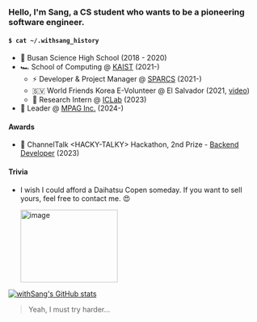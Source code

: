 ### Hello, I'm Sang, a CS student who wants to be a pioneering software engineer.

#### `$ cat ~/.withsang_history`

- 🏁 Busan Science High School (2018 - 2020)
- 🏎️ School of Computing @ [KAIST](https://kaist.ac.kr/) (2021-)
  - ⚡️ Developer & Project Manager @ [SPARCS](https://sparcs.org) (2021-)
  - 🇸🇻 World Friends Korea E-Volunteer @ El Salvador (2021, [video](https://www.youtube.com/watch?v=hmAepXt78EA))
  - 🔬 Research Intern @ [ICLab](https://ic.kaist.ac.kr/) (2023)
- 🚀 Leader @ [MPAG Inc.](https://www.mpaghq.com/) (2024-)

#### Awards

- 💬 ChannelTalk \<HACKY-TALKY\> Hackathon, 2nd Prize - [Backend Developer](https://github.com/HACKY-TALKY-2/T3_BE) (2023)

#### Trivia

- I wish I could afford a Daihatsu Copen someday. If you want to sell yours, feel free to contact me. 😍

  <img width="192" height="144" alt="image" src="https://github.com/user-attachments/assets/cb744c05-8a58-4056-abf3-3f644f074ecb" />


[![withSang's GitHub stats](https://github-readme-stats.vercel.app/api?username=withsang)](https://github.com/anuraghazra/github-readme-stats)
> Yeah, I must try harder...

<!--
**withSang/withSang** is a ✨ _special_ ✨ repository because its `README.md` (this file) appears on your GitHub profile.
-->
